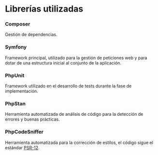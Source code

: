 # Librerías utilizadas

### Composer

Gestión de dependencias.

### Symfony

Framework principal, utilizado para la gestión de peticiones web y para dotar
de una estructura inicial al conjunto de la aplicación.

### PhpUnit

Framework utilizado en el desarrollo de tests durante la fase de implementación.

### PhpStan

Herramienta automatizada de análisis de código para la detección de errores y
buenas prácticas.

### PhpCodeSniffer

Herramienta automatizada para la corrección de estilos, el código sigue el estándar
[PSR-12](https://www.php-fig.org/psr/psr-12/).
